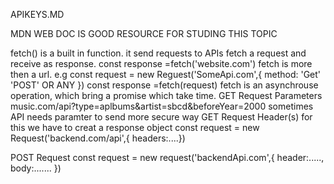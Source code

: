 APIKEYS.MD

MDN WEB DOC IS GOOD RESOURCE FOR STUDING THIS TOPIC

fetch() is a built in function. it send requests to APIs fetch a request and receive as response.
const response =fetch('website.com') fetch is more then a url. e.g
const request = new Reguest('SomeApi.com',{
  method: 'Get' 'POST' OR ANY 
})
const response =fetch(request) fetch is an asynchrouse operation, which bring a promise which take time.
GET Request Parameters
music.com/api?type=aplbums&artist=sbcd&beforeYear=2000
sometimes API needs paramter to send more secure way
GET Request Header(s) for this we have to creat a response object 
const request = new Request('backend.com/api',{ headers:....})

POST Request 
const request =  new request('backendApi.com',{
  header:.....,
  body:.......
})